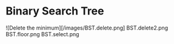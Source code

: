 # Binary Search Tree

![Delete the minimum][/images/BST.delete.png]
BST.delete2.png
BST.floor.png
BST.select.png
